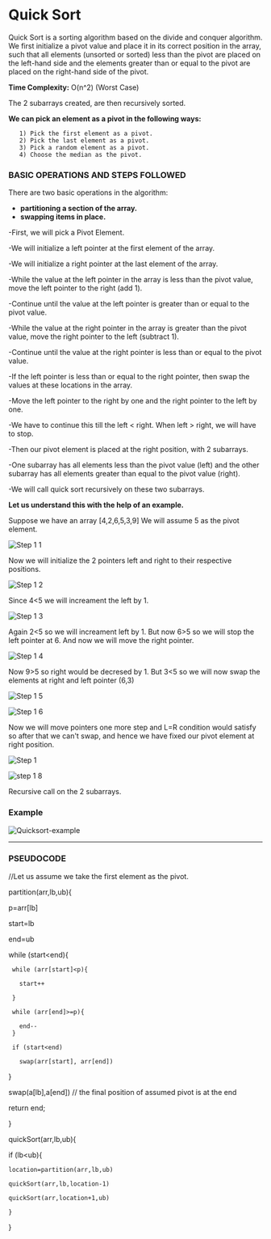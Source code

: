 # Quick Sort
Quick Sort is a sorting algorithm based on the divide and conquer algorithm. We first initialize a pivot value and place it in its correct position in the array, such that all elements (unsorted or sorted) less than the pivot are placed on the left-hand side and the elements greater than or equal to the pivot are placed on the right-hand side of the pivot.

**Time Complexity:**  O(n^2) (Worst Case)

The 2 subarrays created, are then recursively sorted.

**We can pick an element as a pivot in the following ways:**

       1) Pick the first element as a pivot.
       2) Pick the last element as a pivot.
       3) Pick a random element as a pivot.
       4) Choose the median as the pivot.
 
### BASIC OPERATIONS AND STEPS FOLLOWED ### 
There are two basic operations in the algorithm:

* **partitioning a section of the array.** 
* **swapping items in place.**


-First, we will pick a Pivot Element.

-We will initialize a left pointer at the first element of the array.

-We will initialize a right pointer at the last element of the array. 

-While the value at the left pointer in the array is less than the pivot value, move the left pointer to the right (add 1). 

-Continue until the value at the left pointer is greater than or equal to the pivot value.

-While the value at the right pointer in the array is greater than the pivot value, move the right pointer to the left (subtract 1).

-Continue until the value at the right pointer is less than or equal to the pivot value.

-If the left pointer is less than or equal to the right pointer, then swap the values at these locations in the array.

-Move the left pointer to the right by one and the right pointer to the left by one.

-We have to continue this till the left < right. When left > right, we will have to stop. 

-Then our pivot element is placed at the right position, with 2 subarrays. 

-One subarray has all elements less than the pivot value (left) and the other subarray has all elements greater than equal to the pivot value (right).

-We will call quick sort recursively on these two subarrays. 


**Let us understand this with the help of an example.**

Suppose we have an array [4,2,6,5,3,9] We will assume 5 as the pivot element. 

![Step 1 1](https://user-images.githubusercontent.com/98229024/200398055-78ce1c56-c06f-4121-a995-d7979f7e1c05.png)

Now we will initialize the 2 pointers left and right to their respective positions. 

![Step 1 2](https://user-images.githubusercontent.com/98229024/200398298-e9725127-cae1-4c6d-9334-c86dbf9c6ba0.png)

Since 4<5 we will increament the left by 1. 

![Step 1 3](https://user-images.githubusercontent.com/98229024/200398887-8256405e-88f7-403a-b5b8-28b1fa8edbcf.png)

Again 2<5 so we will increament left by 1. But now 6>5 so we will stop the left pointer at 6. And now we will move the right pointer. 

![Step 1 4](https://user-images.githubusercontent.com/98229024/200399157-3af202e9-4a16-489f-b8d0-ab274145fa0f.png)

Now 9>5 so right would be decresed by 1. But 3<5 so we will now swap the elements at right and left pointer (6,3)

![Step 1 5](https://user-images.githubusercontent.com/98229024/200399452-04d59ec7-c406-4033-bc61-52048aa180bd.png)

![Step 1 6](https://user-images.githubusercontent.com/98229024/200399515-6ac549f1-72fa-4af2-9b53-223d57b0375c.png)

Now we will move pointers one more step and L=R condition would satisfy so after that we can't swap, and hence we have fixed our pivot element at right position. 

![Step 1](https://user-images.githubusercontent.com/98229024/200400331-19883915-f789-43b0-9086-dc173f5a388d.png)

![step 1 8](https://user-images.githubusercontent.com/98229024/200400381-925c2acb-bac3-4ffc-b982-d55313f50192.png)

Recursive call on the 2 subarrays.

### Example ###
![Quicksort-example](https://user-images.githubusercontent.com/98210740/211071453-c61bd2f4-4291-476a-ac34-18d38125e88a.gif)
_________________________________________________
### PSEUDOCODE ### 

//Let us assume we take the first element as the pivot. 

partition(arr,lb,ub){

  p=arr[lb]
  
  start=lb
  
  end=ub
  
  while (start<end){
  
     while (arr[start]<p){
     
       start++
     
     }
     
     while (arr[end]>=p){
     
       end--
     }
     
     if (start<end)
     
       swap(arr[start], arr[end])
  }
  
  swap(a[lb],a[end]) // the final position of assumed pivot is at the end
  
  return end;

}

quickSort(arr,lb,ub){

  if (lb<ub){
  
    location=partition(arr,lb,ub)
    
    quickSort(arr,lb,location-1)
    
    quickSort(arr,location+1,ub)
    
    }

}








